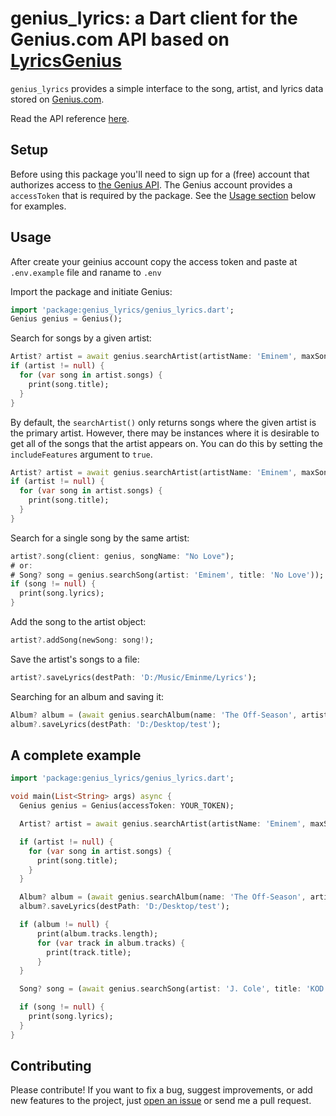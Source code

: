 # genius_lyrics: a Dart client for the Genius.com API based on [LyricsGenius](https://github.com/johnwmillr/LyricsGenius)

`genius_lyrics` provides a simple interface to the song, artist, and lyrics data stored on [Genius.com](https://www.genius.com).

Read the API reference [here](https://pub.dev/documentation/genius_lyrics/latest/).

## Setup
Before using this package you'll need to sign up for a (free) account that authorizes access to [the Genius API](https://genius.com/api-clients). The Genius account provides a `accessToken` that is required by the package. See the [Usage section](https://github.com/hbtalha/genius_lyrics#usage) below for examples.

## Usage
After create your geinius account copy the access token and paste at ```.env.example``` file and raname to ```.env```

Import the package and initiate Genius:

```dart
import 'package:genius_lyrics/genius_lyrics.dart';
Genius genius = Genius();
```

Search for songs by a given artist:

```dart
Artist? artist = await genius.searchArtist(artistName: 'Eminem', maxSongs: 5, sort: SongsSorting.release_date);
if (artist != null) {
  for (var song in artist.songs) {
    print(song.title);
  }
}
```
By default, the `searchArtist()` only returns songs where the given artist is the primary artist.
However, there may be instances where it is desirable to get all of the songs that the artist appears on.
You can do this by setting the `includeFeatures` argument to `true`.

```dart
Artist? artist = await genius.searchArtist(artistName: 'Eminem', maxSongs: 5, includeFeatures: true);
if (artist != null) {
  for (var song in artist.songs) {
    print(song.title);
  }
}
```

Search for a single song by the same artist:

```dart
artist?.song(client: genius, songName: "No Love");
# or:
# Song? song = genius.searchSong(artist: 'Eminem', title: 'No Love'));
if (song != null) {
  print(song.lyrics);
}
```

Add the song to the artist object:

```dart
artist?.addSong(newSong: song!);
```

Save the artist's songs to a file:

```dart
artist?.saveLyrics(destPath: 'D:/Music/Eminme/Lyrics');
```

Searching for an album and saving it:

```dart
Album? album = (await genius.searchAlbum(name: 'The Off-Season', artist: 'J.Cole'));
album?.saveLyrics(destPath: 'D:/Desktop/test');
```

## A complete example

```dart
import 'package:genius_lyrics/genius_lyrics.dart';

void main(List<String> args) async {
  Genius genius = Genius(accessToken: YOUR_TOKEN);

  Artist? artist = await genius.searchArtist(artistName: 'Eminem', maxSongs: 5, sort: SongsSorting.release_date, includeFeatures: true);

  if (artist != null) {
    for (var song in artist.songs) {
      print(song.title);
    }
  }

  Album? album = (await genius.searchAlbum(name: 'The Off-Season', artist: 'J.Cole'));
  album?.saveLyrics(destPath: 'D:/Desktop/test');

  if (album != null) {    
      print(album.tracks.length);
      for (var track in album.tracks) {
        print(track.title);
      }    
  }

  Song? song = (await genius.searchSong(artist: 'J. Cole', title: 'KOD'));

  if (song != null) {
    print(song.lyrics);
  }
}
```


## Contributing
Please contribute! If you want to fix a bug, suggest improvements, or add new features to the project, just [open an issue](https://github.com/hbtalha/genius_lyrics/issues/new) or send me a pull request.
